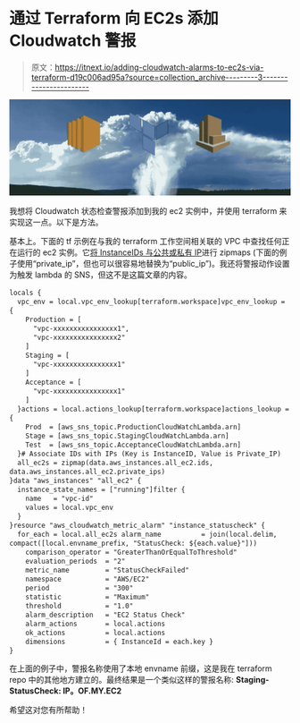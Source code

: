 # 通过 Terraform 向 EC2s 添加 Cloudwatch 警报

> 原文：<https://itnext.io/adding-cloudwatch-alarms-to-ec2s-via-terraform-d19c006ad95a?source=collection_archive---------3----------------------->

![](img/3e756d337a5f4be0cf27cf1718561929.png)

我想将 Cloudwatch 状态检查警报添加到我的 ec2 实例中，并使用 terraform 来实现这一点。以下是方法。

基本上。下面的 tf 示例在与我的 terraform 工作空间相关联的 VPC 中查找任何正在运行的 ec2 实例。它[将 InstanceIDs 与](https://www.terraform.io/docs/configuration/functions/zipmap.html)[公共或私有 IP](https://www.terraform.io/docs/providers/aws/d/instances.html)进行 zipmaps (下面的例子使用“private_ip”，但也可以很容易地替换为“public_ip”)。我还将警报动作设置为触发 lambda 的 SNS，但这不是这篇文章的内容。

```
locals {
  vpc_env = local.vpc_env_lookup[terraform.workspace]vpc_env_lookup = {
    Production = [
      "vpc-xxxxxxxxxxxxxxxx1",
      "vpc-xxxxxxxxxxxxxxxx2"
    ]
    Staging = [
      "vpc-xxxxxxxxxxxxxxxx1"
    ]
    Acceptance = [
      "vpc-xxxxxxxxxxxxxxxx1"
    ]
  }actions = local.actions_lookup[terraform.workspace]actions_lookup = {
    Prod  = [aws_sns_topic.ProductionCloudWatchLambda.arn]
    Stage = [aws_sns_topic.StagingCloudWatchLambda.arn]
    Test  = [aws_sns_topic.AcceptanceCloudWatchLambda.arn]
  }# Associate IDs with IPs (Key is InstanceID, Value is Private_IP)
  all_ec2s = zipmap(data.aws_instances.all_ec2.ids, data.aws_instances.all_ec2.private_ips)
}data "aws_instances" "all_ec2" {
  instance_state_names = ["running"]filter {
    name   = "vpc-id"
    values = local.vpc_env
  }
}resource "aws_cloudwatch_metric_alarm" "instance_statuscheck" {
  for_each = local.all_ec2s alarm_name          = join(local.delim, compact([local.envname_prefix, "StatusCheck: ${each.value}"]))
    comparison_operator = "GreaterThanOrEqualToThreshold"
    evaluation_periods  = "2"
    metric_name         = "StatusCheckFailed"
    namespace           = "AWS/EC2"
    period              = "300"
    statistic           = "Maximum"
    threshold           = "1.0"
    alarm_description   = "EC2 Status Check"
    alarm_actions       = local.actions
    ok_actions          = local.actions
    dimensions          = { InstanceId = each.key }
}
```

在上面的例子中，警报名称使用了本地 envname 前缀，这是我在 terraform repo 中的其他地方建立的。最终结果是一个类似这样的警报名称: **Staging-StatusCheck: IP。OF.MY.EC2**

希望这对您有所帮助！